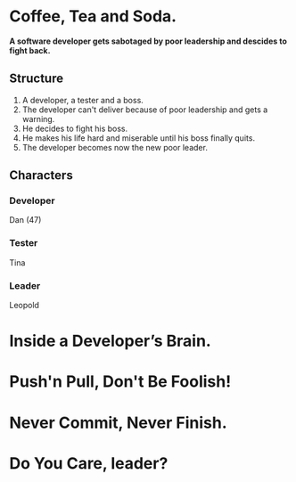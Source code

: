 # Coffee, Tea and Soda.
**A software developer gets sabotaged by poor leadership and descides to fight back.**

## Structure
1. A developer, a tester and a boss.
1. The developer can't deliver because of poor leadership and gets a warning.
1. He decides to fight his boss.
1. He makes his life hard and miserable until his boss finally quits.
1. The developer becomes now the new poor leader.

## Characters

### Developer
Dan (47)

### Tester
Tina

### Leader
Leopold

# Inside a Developer’s Brain.

# Push'n Pull, Don't Be Foolish!

# Never Commit, Never Finish.

# Do You Care, leader?
